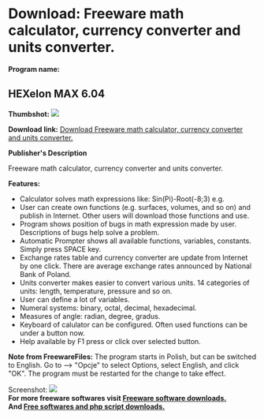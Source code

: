 # Download: Freeware math calculator, currency converter and units converter.

**Program name:**

## HEXelon MAX 6.04

  
**Thumbshot:** ![](http://www.freewarefiles.com/screenshot/hexelonmax6_md.gif)   
  
**Download link:** [Download Freeware math calculator, currency converter and units converter.](http://freesoftwares.boysofts.com/HEXelon-MAX_program_25232.html)  
  


**Publisher's Description**  
  


Freeware math calculator, currency converter and units converter. 

**Features:**

  * Calculator solves math expressions like: Sin(Pi)-Root(-8;3) e.g. 
  * User can create own functions (e.g. surfaces, volumes, and so on) and publish in Internet. Other users will download those functions and use. 
  * Program shows position of bugs in math expression made by user. Descriptions of bugs help solve a problem. 
  * Automatic Prompter shows all available functions, variables, constants. Simply press SPACE key. 
  * Exchange rates table and currency converter are update from Internet by one click. There are average exchange rates announced by National Bank of Poland. 
  * Units converter makes easier to convert various units. 14 categories of units: length, temperature, pressure and so on. 
  * User can define a lot of variables. 
  * Numeral systems: binary, octal, decimal, hexadecimal. 
  * Measures of angle: radian, degree, gradus. 
  * Keyboard of calulator can be configured. Often used functions can be under a button now. 
  * Help available by F1 press or click over selected button. 

**Note from FreewareFiles:** The program starts in Polish, but can be switched to English. Go to --> "Opcje" to select Options, select English, and click "OK". The program must be restarted for the change to take effect.

  
  
Screenshot: ![](http://www.freewarefiles.com/screenshot/hexelonmax6.gif)   
**For more freeware softwares visit [Freeware software downloads.](http://freesoftwares.boysofts.com/)**   
**And [Free softwares and php script downloads.](http://www.boysofts.com/)**
